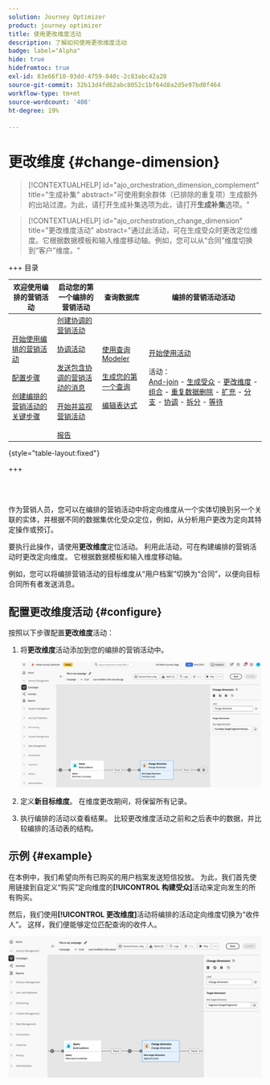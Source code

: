 ```yaml
---
solution: Journey Optimizer
product: journey optimizer
title: 使用更改维度活动
description: 了解如何使用更改维度活动
badge: label="Alpha"
hide: true
hidefromtoc: true
exl-id: 83e66f10-93dd-4759-840c-2c83abc42a28
source-git-commit: 32b13d4fd62abc8052c1bf64d8a2d5e97bd0f464
workflow-type: tm+mt
source-wordcount: '408'
ht-degree: 19%

---
```


# 更改维度 {#change-dimension}

>[!CONTEXTUALHELP]
>id="ajo_orchestration_dimension_complement"
>title="生成补集"
>abstract="可使用剩余群体（已排除的重复项）生成额外的出站过渡。为此，请打开生成补集选项为此，请打开&#x200B;**生成补集**&#x200B;选项。"

>[!CONTEXTUALHELP]
>id="ajo_orchestration_change_dimension"
>title="更改维度活动"
>abstract="通过此活动，可在生成受众时更改定位维度。它根据数据模板和输入维度移动轴。例如，您可以从“合同”维度切换到“客户”维度。"

+++ 目录

| 欢迎使用编排的营销活动 | 启动您的第一个编排的营销活动 | 查询数据库  | 编排的营销活动活动 |
|---|---|---|---|
| [开始使用编排的营销活动](../gs-orchestrated-campaigns.md)<br/><br/>[配置步骤](../configuration-steps.md)<br/><br/>[创建编排的营销活动的关键步骤](../gs-campaign-creation.md) | [创建协调的营销活动](../create-orchestrated-campaign.md)<br/><br/>[协调活动](../orchestrate-activities.md)<br/><br/>[发送包含协调的营销活动的消息](../send-messages.md)<br/><br/>[开始并监视营销活动](../start-monitor-campaigns.md)<br/><br/>[报告](../reporting-campaigns.md) | [使用查询Modeler](../orchestrated-query-modeler.md)<br/><br/>[生成您的第一个查询](../build-query.md)<br/><br/>[编辑表达式](../edit-expressions.md) | [开始使用活动](about-activities.md)<br/><br/>活动：<br/>[And-join](and-join.md) - [生成受众](build-audience.md) - [更改维度](change-dimension.md) - [组合](combine.md) - [重复数据删除](deduplication.md) - [扩充](enrichment.md) - [分支](fork.md) - [协调](reconciliation.md) - [拆分](split.md) - [等待](wait.md) |

{style="table-layout:fixed"}

+++

<br/><br/>

作为营销人员，您可以在编排的营销活动中将定向维度从一个实体切换到另一个关联的实体，并根据不同的数据集优化受众定位，例如，从分析用户更改为定向其特定操作或预订。

要执行此操作，请使用&#x200B;**更改维度**&#x200B;定位活动。 利用此活动，可在构建编排的营销活动时更改定向维度。 它根据数据模板和输入维度移动轴。

例如，您可以将编排营销活动的目标维度从“用户档案”切换为“合同”，以便向目标合同所有者发送消息。

<!--
>[!IMPORTANT]
>
>Please note that the **[!UICONTROL Change Dimension]** and **[!UICONTROL Change Data source]** activities should not be added in one row. If you need to use both activities consecutively, make sure you include an **[!UICONTROL Enrichement]** activity in between them. This ensures proper execution and prevents potential conflicts or errors.-->

## 配置更改维度活动 {#configure}

按照以下步骤配置&#x200B;**更改维度**&#x200B;活动：

1. 将&#x200B;**更改维度**&#x200B;活动添加到您的编排的营销活动中。

   ![](../assets/change-dimension.png)

1. 定义&#x200B;**新目标维度**。 在维度更改期间，将保留所有记录。

1. 执行编排的活动以查看结果。 比较更改维度活动之前和之后表中的数据，并比较编排的活动表的结构。

## 示例 {#example}

在本例中，我们希望向所有已购买的用户档案发送短信投放。 为此，我们首先使用链接到自定义“购买”定向维度的&#x200B;**[!UICONTROL 构建受众]**&#x200B;活动来定向发生的所有购买。

然后，我们使用&#x200B;**[!UICONTROL 更改维度]**&#x200B;活动将编排的活动定向维度切换为“收件人”。 这样，我们便能够定位匹配查询的收件人。

![](../assets/change-dimension-example.png)
